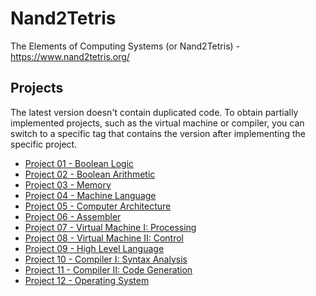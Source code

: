 # Nand2Tetris
The Elements of Computing Systems (or Nand2Tetris) - https://www.nand2tetris.org/

## Projects
The latest version doesn't contain duplicated code. To obtain partially implemented projects, such as the virtual machine or compiler, you can switch to a specific tag that contains the version after implementing the specific project.

- [Project 01 - Boolean Logic](./projects/01?ref=project-01-boolean-logic)
- [Project 02 - Boolean Arithmetic](./projects/02?ref=project-02-boolean-arithmetic)
- [Project 03 - Memory](./projects/03?ref=project-03-memory)
- [Project 04 - Machine Language](./projects/04?ref=project-04-machine-language)
- [Project 05 - Computer Architecture](./projects/05?ref=project-05-computer-architecture)
- [Project 06 - Assembler](./projects/06?ref=project-06-assembler)
- [Project 07 - Virtual Machine I: Processing](./projects/07?ref=project-07-virtual-machine-I-processing)
- [Project 08 - Virtual Machine II: Control](./projects/08?ref=project-08-virtual-machine-II-control)
- [Project 09 - High Level Language](./projects/09?ref=project-09-high-level-language)
- [Project 10 - Compiler I: Syntax Analysis](./projects/10?ref=project-10-compiler-I-syntax-analysis)
- [Project 11 - Compiler II: Code Generation](./projects/11?ref=project-11-compiler-II-code-generation)
- [Project 12 - Operating System](./projects/01?ref=project-12-operating-system)
